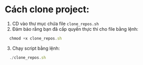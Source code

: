 # Cách clone project:
1. CD vào thư mục chứa file `clone_repos.sh`
2. Đảm bảo rằng bạn đã cấp quyền thực thi cho file bằng lệnh:
  ```typescript
    chmod +x clone_repos.sh
  ```
3. Chạy script bằng lệnh:
  ```typescript
    ./clone_repos.sh
  ```
